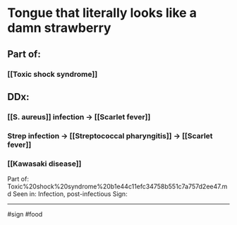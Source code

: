 # Tongue that literally looks like a damn strawberry
## Part of:
### [[Toxic shock syndrome]]
## DDx:
### [[S. aureus]] infection -> [[Scarlet fever]]
### Strep infection -> [[Streptococcal pharyngitis]] -> [[Scarlet fever]]
### [[Kawasaki disease]]


Part of: Toxic%20shock%20syndrome%20b1e44c11efc34758b551c7a757d2ee47.md
Seen in: Infection, post-infectious
Sign: 

---
#sign #food 
